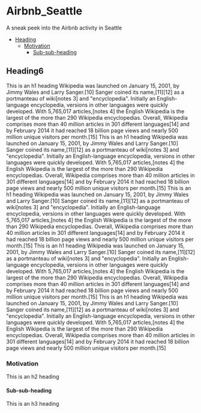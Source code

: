 # Airbnb_Seattle
A sneak peek into the Airbnb activity in Seattle


- [Heading](#heading)
  * [Motivation](#sub-heading)
    + [Sub-sub-heading](#sub-sub-heading)


## Heading6

This is an h1 heading
Wikipedia was launched on January 15, 2001, by Jimmy Wales and Larry Sanger.[10] Sanger coined its name,[11][12] as a portmanteau of wiki[notes 3] and "encyclopedia". Initially an English-language encyclopedia, versions in other languages were quickly developed. With 5,765,017 articles,[notes 4] the English Wikipedia is the largest of the more than 290 Wikipedia encyclopedias. Overall, Wikipedia comprises more than 40 million articles in 301 different languages[14] and by February 2014 it had reached 18 billion page views and nearly 500 million unique visitors per month.[15]
This is an h1 heading
Wikipedia was launched on January 15, 2001, by Jimmy Wales and Larry Sanger.[10] Sanger coined its name,[11][12] as a portmanteau of wiki[notes 3] and "encyclopedia". Initially an English-language encyclopedia, versions in other languages were quickly developed. With 5,765,017 articles,[notes 4] the English Wikipedia is the largest of the more than 290 Wikipedia encyclopedias. Overall, Wikipedia comprises more than 40 million articles in 301 different languages[14] and by February 2014 it had reached 18 billion page views and nearly 500 million unique visitors per month.[15]
This is an h1 heading
Wikipedia was launched on January 15, 2001, by Jimmy Wales and Larry Sanger.[10] Sanger coined its name,[11][12] as a portmanteau of wiki[notes 3] and "encyclopedia". Initially an English-language encyclopedia, versions in other languages were quickly developed. With 5,765,017 articles,[notes 4] the English Wikipedia is the largest of the more than 290 Wikipedia encyclopedias. Overall, Wikipedia comprises more than 40 million articles in 301 different languages[14] and by February 2014 it had reached 18 billion page views and nearly 500 million unique visitors per month.[15]
This is an h1 heading
Wikipedia was launched on January 15, 2001, by Jimmy Wales and Larry Sanger.[10] Sanger coined its name,[11][12] as a portmanteau of wiki[notes 3] and "encyclopedia". Initially an English-language encyclopedia, versions in other languages were quickly developed. With 5,765,017 articles,[notes 4] the English Wikipedia is the largest of the more than 290 Wikipedia encyclopedias. Overall, Wikipedia comprises more than 40 million articles in 301 different languages[14] and by February 2014 it had reached 18 billion page views and nearly 500 million unique visitors per month.[15]
This is an h1 heading
Wikipedia was launched on January 15, 2001, by Jimmy Wales and Larry Sanger.[10] Sanger coined its name,[11][12] as a portmanteau of wiki[notes 3] and "encyclopedia". Initially an English-language encyclopedia, versions in other languages were quickly developed. With 5,765,017 articles,[notes 4] the English Wikipedia is the largest of the more than 290 Wikipedia encyclopedias. Overall, Wikipedia comprises more than 40 million articles in 301 different languages[14] and by February 2014 it had reached 18 billion page views and nearly 500 million unique visitors per month.[15]

### Motivation

This is an h2 heading

#### Sub-sub-heading

This is an h3 heading

